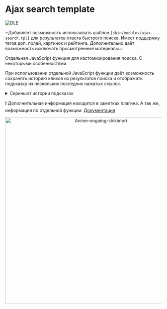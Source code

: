 # Ajax search template

![DLE](https://img.shields.io/badge/DLE-16.1+-green.svg?style=flat-square "DLE Version")

~Добавляет возможность использовать шаблон `[skin/modules/ajax-search.tpl]` для результатов ответа быстрого поиска. Имеет поддержку тегов доп. полей, картинок и рейтинга.
Дополнительно даёт возможность исключать просмотренные материалы.~

Отдельная JavaScript функция для кастомизирования поиска. С некоторыми особенностями.

При использовании отдельной JavaScript функции даёт возможность сохранять историю кликов из результатов поиска и отображать подсказку из нескольких последних нажатых ссылок.
<details><summary>Скриншот истории подсказок</summary>

<p align="center">
<img src="https://user-images.githubusercontent.com/44625352/227200396-41816d8e-3296-405e-a721-8d224b4d85aa.jpg" alt="Search-suggestions" width="426">
</p>
</details>

:exclamation: Дополнительная информация находится в заметках плагина. А так же, информация по отдельной функции: [Документация](https://github.com/TeraMoune/Ajax-search-template/wiki/Документация)

<p align="center">
<img src="https://repository-images.githubusercontent.com/597903212/1a8448f8-07cb-4d75-b8fd-97b05eac990d" alt="Anime-ongoing-shikimori" width="600">
</p>
